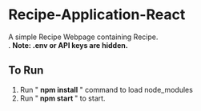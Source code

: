 # Recipe-Application-React
A simple Recipe Webpage containing Recipe.<br>.
**Note: .env or API keys are hidden.**

## To Run
1. Run " <strong>npm install</strong> " command to load node_modules
2. Run "<strong> npm start </strong>" to start.
